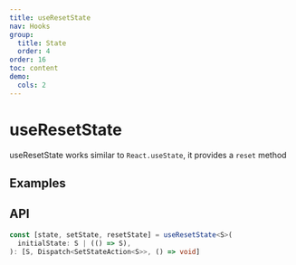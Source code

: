 ```yaml
---
title: useResetState
nav: Hooks
group:
  title: State
  order: 4
order: 16
toc: content
demo:
  cols: 2
---
```


# useResetState

useResetState works similar to `React.useState`, it provides a `reset` method

## Examples

<code src="./demo/demo1.tsx"></code>

## API

```typescript
const [state, setState, resetState] = useResetState<S>(
  initialState: S | (() => S),
): [S, Dispatch<SetStateAction<S>>, () => void]
```
